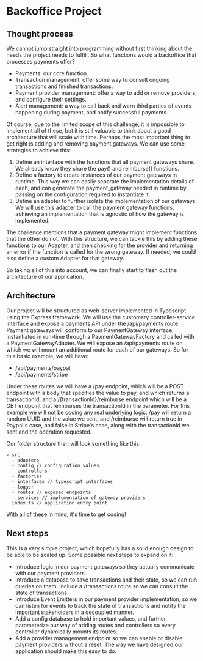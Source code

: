 # Backoffice Project
## Thought process
We cannot jump straight into programming without first thinking about the needs the project needs to fulfill. So what functions would a backoffice that processes payments offer?
- Payments: our core function.
- Transaction management: offer some way to consult ongoing transactions and finished transactions.
- Payment provider management: offer a way to add or remove providers, and configure their settings.
- Alert management: a way to call back and warn third parties of events happening during payment, and notify successful payments.

Of course, due to the limited scope of this challenge, it is impossible to implement all of these, but it is still valuable to think about a good architecture that will scale with time.
Perhaps the most important thing to get right is adding and removing payment gateways. We can use some strategies to achieve this:
1. Define an interface with the functions that all payment gateways share. We already know they share the pay() and reimburse() functions.
2. Define a factory to create instances of our payment gateways in runtime. This way we can easily separate the implementation details of each, and can generate the payment_gateway needed in runtime by passing on the configuration required to instantiate it.
3. Define an adapter to further isolate the implementation of our gateways. We will use this adapter to call the payment gateway functions, achieving an implementation that is agnostic of how the gateway is implemented.

The challenge mentions that a payment gateway might implement functions that the other do not. With this structure, we can tackle this by adding these functions to our Adapter, and then checking for the provider and returning an error if the function is called for the wrong gateway. If needed, we could also define a custom Adapter for that gateway.

So taking all of this into account, we can finally start to flesh out the architecture of our application.

## Architecture

Our project will be structured as web-server implemented in Typescript using the Express framework. We will use the customary controller-service interface and expose a payments API under the /api/payments route. Payment gateways will conform to our PaymentGateway interface, instantiated in run-time through a PaymentGatewayFactory and called with a PaymentGatewayAdapter. 
We will expose an /api/payments route on which we will mount an additional route for each of our gateways. So for this basic example, we will have:
- /api/payments/paypal
- /api/payments/stripe

Under these routes we will have a /pay endpoint, which will be a POST endpoint with a body that specifies the value to pay, and which returns a transactionId, and a /{transactionId}/reimburse endpoint which will be a GET endpoint that reimburses the transactionId in the parameter. For this example we will not be coding any real underlying logic. /pay will return a random UUID and the value we sent, and /reimburse will return true in Paypal's case, and false in Stripe's case, along with the transactionId we sent and the operation requested.

Our folder structure then will look something like this:
```
- src
  - adapters 
  - config // configuration values 
  - controllers 
  - factories 
  - interfaces // typescript interfaces
  - logger
  - routes // exposed endpoints
  - services // implementation of gateway providers
  index.ts // application entry point
```

With all of these in mind, it's time to get coding!

## Next steps

This is a very simple project, which hopefully has a solid enough design to be able to be scaled up. Some possible next steps to expand on it:
- Introduce logic in our payment gateways so they actually communicate with our payment providers.
- Introduce a database to save transactions and their state, so we can run queries on them. Include a /transactions route so we can consult the state of transactions.
- Introduce Event Emitters in our payment provider implementation, so we can listen for events to track the state of transactions and notify the important stakeholders in a decoupled manner.
- Add a config database to hold important values, and further parameterize our way of adding routes and controllers so every controller dynamically mounts its routes.
- Add a provider management endpoint so we can enable or disable payment providers without a reset. The way we have designed our application should make this easy to do.

